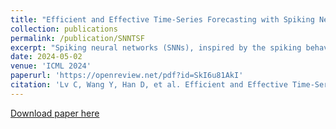 ```yaml
---
title: "Efficient and Effective Time-Series Forecasting with Spiking Neural Networks"
collection: publications
permalink: /publication/SNNTSF
excerpt: "Spiking neural networks (SNNs), inspired by the spiking behavior of biological neurons, provide a unique pathway for capturing the intricacies of temporal data. However, applying SNNs to time-series forecasting is challenging due to difficulties in effective temporal alignment, complexities in encoding processes, and the absence of standardized guidelines for model selection. In this paper, we propose a framework for SNNs in time-series forecasting tasks, leveraging the efficiency of spiking neurons in processing temporal information. Through a series of experiments, we demonstrate that our proposed SNN-based approaches achieve comparable or superior results to traditional time-series forecasting methods on diverse benchmarks with much less energy consumption. Furthermore, we conduct detailed analysis experiments to assess the SNN's capacity to capture temporal dependencies within time-series data, offering valuable insights into its nuanced strengths and effectiveness in modeling the intricate dynamics of temporal data. Our study contributes to the expanding field of SNNs and offers a promising alternative for time-series forecasting tasks, presenting a pathway for the development of more biologically inspired and temporally aware forecasting models."
date: 2024-05-02
venue: 'ICML 2024'
paperurl: 'https://openreview.net/pdf?id=SkI6u81AkI'
citation: 'Lv C, Wang Y, Han D, et al. Efficient and Effective Time-Series Forecasting with Spiking Neural Networks[C]//ICML, 2024.'
---
```


[Download paper here](https://arxiv.org/pdf/2402.01533.pdf)
